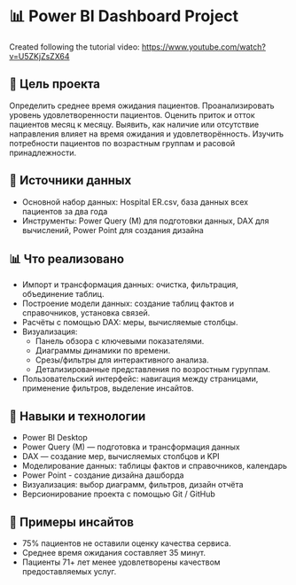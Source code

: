 
# 📊 Power BI Dashboard Project  
Created following the tutorial video: https://www.youtube.com/watch?v=U5ZKjZsZX64

## 🎯 Цель проекта  
Определить среднее время ожидания пациентов.
Проанализировать уровень удовлетворенности пациентов.
Оценить приток и отток пациентов месяц к месяцу.
Выявить, как наличие или отсутствие направления влияет на время ожидания и удовлетворённость.
Изучить потребности пациентов по возрастным группам и расовой принадлежности.

## 🧰 Источники данных  
- Основной набор данных: Hospital ER.csv, база данных всех пациентов за два года
- Инструменты: Power Query (M) для подготовки данных, DAX для вычислений, Power Point для создания дизайна

## 📊 Что реализовано  
- Импорт и трансформация данных: очистка, фильтрация, объединение таблиц.  
- Построение модели данных: создание таблиц фактов и справочников, установка связей.  
- Расчёты с помощью DAX: меры, вычисляемые столбцы.  
- Визуализация:  
  - Панель обзора с ключевыми показателями.  
  - Диаграммы динамики по времени.  
  - Срезы/фильтры для интерактивного анализа.  
  - Детализированные представления по возростным гуруппам.  
- Пользовательский интерфейс: навигация между страницами, применение фильтров, выделение инсайтов.

## 🎯 Навыки и технологии  
- Power BI Desktop  
- Power Query (M) — подготовка и трансформация данных  
- DAX — создание мер, вычисляемых столбцов и KPI  
- Моделирование данных: таблицы фактов и справочников, календарь
- Power Point - создание дизайна дашборда
- Визуализация: выбор диаграмм, фильтров, дизайн отчёта  
- Версионирование проекта с помощью Git / GitHub

## 📝 Примеры инсайтов  
- 75% пациентов не оставили оценку качества сервиса.
- Среднее время ожидания составляет 35 минут.
- Пациенты 71+ лет менее удовлетворены качеством предоставляемых услуг. 
